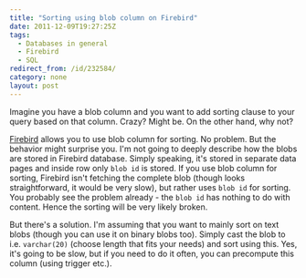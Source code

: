 ```yaml
---
title: "Sorting using blob column on Firebird"
date: 2011-12-09T19:27:25Z
tags:
  - Databases in general
  - Firebird
  - SQL
redirect_from: /id/232584/
category: none
layout: post
---
```

Imagine you have a blob column and you want to add sorting clause to your query based on that column. Crazy? Might be. On the other hand, why not?

[Firebird][1] allows you to use blob column for sorting. No problem. But the behavior might surprise you. I'm not going to deeply describe how the blobs are stored in Firebird database. Simply speaking, it's stored in separate data pages and inside row only `blob id` is stored. If you use blob column for sorting, Firebird isn't fetching the complete blob (though looks straightforward, it would be very slow), but rather uses `blob id` for sorting. You probably see the problem already - the `blob id` has nothing to do with content. Hence the sorting will be very likely broken.

But there's a solution. I'm assuming that you want to mainly sort on text blobs (though you can use it on binary blobs too). Simply cast the blob to i.e. `varchar(20)` (choose length that fits your needs) and sort using this. Yes, it's going to be slow, but if you need to do it often, you can precompute this column (using trigger etc.).

[1]: http://www.firebirdsql.org